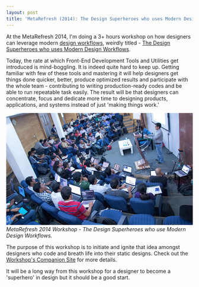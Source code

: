 ```yaml
---
layout: post
title: 'MetaRefresh (2014): The Design Superheroes who uses Modern Design Workflows'
---
```


At the MetaRefresh 2014, I'm doing a 3+ hours workshop on how designers can leverage modern <a href="https://sleeklens.com/product-category/lightroom-presets/">design workflows</a>, weirdly titled - <a href="https://metarefresh.in/2014/workshops#952-the-design-superheroes-who-uses-modern-design-work">The Design Superheroes who uses Modern Design Workflows</a>.

Today, the rate at which Front-End Development Tools and Utilities get introduced is mind-boggling. It is indeed quite hard to keep up. Getting familiar with few of these tools and mastering it will help designers get things done quicker, better, produce optimized results and participate with the whole team - contributing to writing production-ready codes and be able to run repeatable task easily. The result will be that designers can concentrate, focus and dedicate more time to designing products, applications, and systems instead of just 'making things work.'

[![MetaRefresh 2014 Workshop)](/static/2014/metarefresh-2014.jpg)](http://www.flickr.com/photos/hasgeek/12483179123/)
_MetaRefresh 2014 Workshop - The Design Superheroes who use Modern Design Workflows._

The purpose of this workshop is to initiate and ignite that idea amongst designers who code and breath life into their static designs. Check out the <a href="http://brajeshwar.github.io/metarefresh-2014-workshop/">Workshop's Companion Site</a> for more details.

It will be a long way from this workshop for a designer to become a 'superhero' in design but it should be a good start.